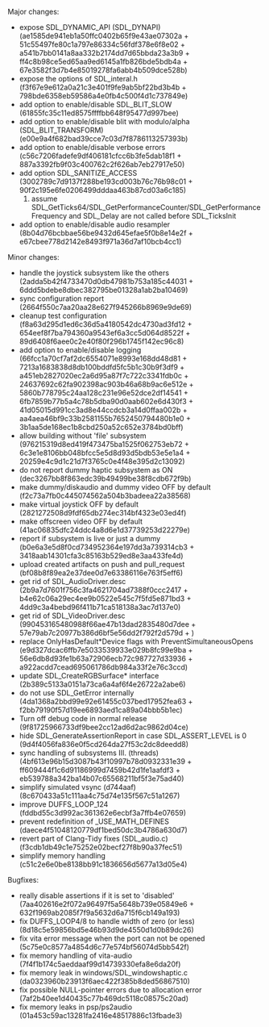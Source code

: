 Major changes:
- expose SDL_DYNAMIC_API (SDL_DYNAPI) (ae1585de941eb1a50ffc0402b65f9e43ae07302a + 51c55497fe80c1a797e86334c56fdf378e6f8e02 + a541b7bb0141a8aa332b2174dd7d65bbda23a3b9 + ff4c8b98ce5ed65aa9ed6145a1fb826bde5bdb4a + 67e3582f3d7b4e85019278fa6abb4b509dce528b)
- expose the options of SDL_interal.h (f3f67e9e612a0a21c3e401f9fe9ab5bf22bd3b4b + 798bde6358eb59586a4e0fb4c500f4d1c737849e)
- add option to enable/disable SDL_BLIT_SLOW (61855fc35c11ed8575ffffbb648f95477d997bee)
- add option to enable/disable blit with modulo/alpha (SDL_BLIT_TRANSFORM) (e00e9a4f682bad39cce7c03d7f8786113257393b)
- add option to enable/disable verbose errors (c56c7206fadefe9df406181cfcc6b3fe5dab18f1 + 887a3392fb9f03c400762c2f626ab7eb27917e50)
- add option SDL_SANITIZE_ACCESS (3002789c7d9137f288be193cd003b76c76b98c01 + 90f2c195e6fe0206499dddaa463b87cd03a6c185)
  1. assume SDL_GetTicks64/SDL_GetPerformanceCounter/SDL_GetPerformanceFrequency and SDL_Delay are not called before SDL_TicksInit
- add option to enable/disable audio resampler (8b04d76bcbbae56be9432d645efae5f0b8e14e2f + e67cbee778d2142e8493f971a36d7af10bcb4cc1)

Minor changes:
- handle the joystick subsystem like the others (2adda5b42f4733470d0db47981b753a185c44031 + 6ddd5bdebe8dbec382795be01328a1ab2ba10469)
- sync configuration report (2664f550c7aa20aa28e627f945266b8969e9de69)
- cleanup test configuration (f8a63d295d1ed6c36d5a4180542dc4730ad3fd12 + 654eef8f7ba794360a9543ef6a3cc5d064d8522f + 89d6408f6aee0c2e40f80f296b1745f142ec96c8)
- add option to enable/disable logging (66fcc1a70cf7af2dc6554071e8993e168dd48d81 + 7213a1683838d8db100bddfd5fc5b1c30b9f3df9 + a451eb2827020ec2a6d95a87f7c722c3341fdb0c + 24637692c62fa902398ac903b46a68b9ac6e512e + 5860b778795c24aa128c231e96e52dce2df14541 + 6fb7859b77b5a4c78b5dba90d0aab602e6d430f3 + 41d05015d991cc3ad8e44ccdcb3a14d0ffaa002b + aa4aea46bf9c33b2581155b7652450794480b1e0 + 3b1aa5de168ec1b8cbd250a52c652e3784bd0bff)
- allow building without 'file' subsystem (976215319d8ed419f473475ba1525f062753eb72 + 6c3e1e8106bb048bfcc5e5d8d93d5bdb53e5e1a4 + 20259e4c9d1c21d7f3765c0e4f48e395d2c13092)
- do not report dummy haptic subsystem as ON (dec3267bb8f863edc39b49499be38f8cdb672f9b)
- make dummy/diskaudio and dummy video OFF by default (f2c73a7fb0c445074562a504b3badeea22a38568)
- make virtual joystick OFF by default (2821272508d9fdf65db274ec314bf4323e03ed4f)
- make offscreen video OFF by default (41ac06835dfc24ddc4a8d6e1d37739253d22279e)
- report if subsystem is live or just a dummy (b0e6a3e5d8f0cd734952364e197dd3a739314cb3 + 3418aab14301cfa3c85163b529ed8e3aa433fe4d)
- upload created artifacts on push and pull_request (bf08b8f89ea2e37dee0d7e63386116e763f5eff6)
- get rid of SDL_AudioDriver.desc (2b9a7d7601f756c3fa4621704ad7388f0ccc2417 + b4e62c06a29ec4ee9b0522e545c7f5fd5e871bd3 + 4dd9c3a4bebd96f411b71ca518138a3ac7d137e0)
- get rid of SDL_VideoDriver.desc (990453165480988f66ae47b13dad2835480d7dee + 57e79ab7c20977b386d6bf5e56dd2f792f2d579d + )
- replace OnlyHasDefault*Device flags with PreventSimultaneousOpens (e9d327dcac6ffb7e5033539933e029b8fc99e9ba + 56e6db8d93fe1b63a72906ecb72c987727d33936 + a922acdd7cead695061786db984a33f2e76c3ccd)
- update SDL_CreateRGBSurface* interface (2b389c5133a0151a73ca6a4af6f4e26722a2abe6)
- do not use SDL_GetError internally (4da1368a2bbd99e92e61455c037bed17952fea63 + f2bb79190f57d19ee6893aed1ca89a04bbb5b1ec)
- Turn off debug code in normal release (9f81725966733df9bee2cc12ad6d2ac9862d04ce)
- hide SDL_GenerateAssertionReport in case SDL_ASSERT_LEVEL is 0 (9d4f4056fa836e0f5cd264da27f53c2dc8deedd8)
- sync handling of subsystems III. (threads) (4bf613e96b15d3087b43f10997b78d0932331e39 + ff609444f1c6d91186999d7459b42d1fe1aafdf3 + eb539788a342ba14b07c65568211bf5f3e75ad40)
- simplify simulated vsync (d744aaf) (8c670433a51c111aa4c75d74e135f567c51a1267)
- improve DUFFS_LOOP_124 (fddbd55c3d992ac361362e6ecbf3a7ffb4e07659)
- prevent redefinition of _USE_MATH_DEFINES (daece4f51048120779df1bed50dc3b4786a630d7)
- revert part of Clang-Tidy fixes (SDL_audio.c) (f3cdb1db49c1e75252e02becf27f8b90a37fec51)
- simplify memory handling (c51c2e6e0be8138bb91c1836656d5677a13d05e4)

Bugfixes:
- really disable assertions if it is set to 'disabled' (7aa402616e2f072a96497f5a5648b739e05849e6 + 632f1969ab2085f7f9a5632d6a715f6cb149a193)
- fix DUFFS_LOOP4/8 to handle width of zero (or less) (8d18c5e59856bd5e46b93d9de4550d1d0b89dc26)
- fix vita error message when the port can not be opened (5c75e0c8577a4854d6c77e574bf56074d5bb542f)
- fix memory handling of vita-audio (7f4f1b174c5aeddaaf99d14739330efa8e6da20f)
- fix memory leak in windows/SDL_windowshaptic.c (da0323960b23913f6aec422f385b8ded56867510)
- fix possible NULL-pointer errors due to allocation error (7af2b40ee1d40435c77b469dc5118c08575c20ad)
- fix memory leaks in psp/ps2audio (01a453c59ac13281fa2416e48517886c13fbade3)
